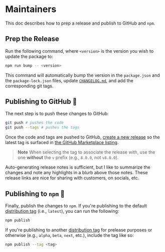 # Maintainers

This doc describes how to prep a release and publish to GitHub and `npm`.

## Prep the Release

Run the following command, where `<version>` is the version you wish to update the package to:

```sh
npm run bump -- <version>
```

This command will automatically bump the version in the `package.json` and the `package-lock.json` files, update [`CHANGELOG.md`](./CHANGELOG.md), and add the corresponding git tags.

## Publishing to GitHub :octopus:

The next step is to push these changes to GitHub:

```sh
git push # pushes the code
git push --tags # pushes the tags
```

Once the code and tags are pushed to GitHub, [create a new release](https://docs.github.com/en/repositories/releasing-projects-on-github/managing-releases-in-a-repository#creating-a-release) so the latest tag is surfaced in [the GitHub Marketplace listing](https://github.com/marketplace/actions/rdme-sync-to-readme).

> **Note**
> When selecting the tag to associate the release with, use the one **without** the `v` prefix (e.g., `8.0.0`, not `v8.0.0`).

Auto-generating release notes is sufficient, but I like to summarize the changes and note any highlights in a blurb above those notes. These release links are nice for sharing with customers, on socials, etc.

## Publishing to `npm` :rocket:

Finally, publish the changes to `npm`. If you're publishing to the default [distribution tag](https://docs.npmjs.com/adding-dist-tags-to-packages) (i.e., `latest`), you can run the following:

```sh
npm publish
```

If you're publishing to another [distribution tag](https://docs.npmjs.com/adding-dist-tags-to-packages) for prelease purposes or otherwise (e.g., `alpha`, `beta`, `next`, etc.), include the tag like so:

```sh
npm publish --tag <tag>
```
